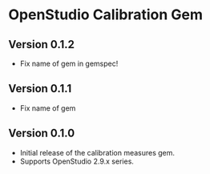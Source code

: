 # OpenStudio Calibration Gem

## Version 0.1.2

* Fix name of gem in gemspec!

## Version 0.1.1

* Fix name of gem

## Version 0.1.0

* Initial release of the calibration measures gem.
* Supports OpenStudio 2.9.x series.

